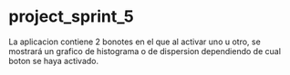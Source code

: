 # project_sprint_5
La aplicacion contiene 2 bonotes en el que al activar uno u otro, se mostrará un grafico de histograma o de dispersion dependiendo de cual boton se haya activado. 